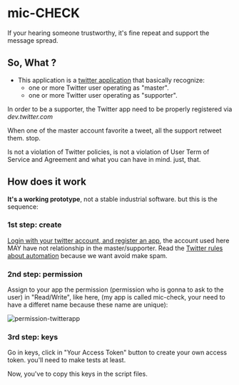 # mic-CHECK

If your hearing someone trustworthy, it's fine repeat and support the message spread.

## So, What ?

  * This application is a [twitter application](https://dev.twitter.com/rest/public) that basically recognize:
    * one or more Twitter user operating as "master".
    * one or more Twitter user operating as "supporter".

In order to be a supporter, the Twitter app need to be properly registered via *dev.twitter.com*

When one of the master account favorite a tweet, all the support retweet them. stop.

Is not a violation of Twitter policies, is not a violation of User Term of Service and Agreement and what you can have in mind. just, that.

## How does it work

**It's a working prototype**, not a stable industrial software. but this is the sequence:

### 1st step: create

[Login with your twitter account, and register an app](https://apps.twitter.com/), the account used here MAY have not relationship in the master/supporter.
Read the [Twitter rules about automation](https://support.twitter.com/articles/76915) because we want avoid make spam.

### 2nd step: permission

Assign to your app the permission (permission who is gonna to ask to the user) in "Read/Write", like here, (my app is called mic-check, your need to have a differet name because these name are unique):

![permission-twitterapp](https://cloud.githubusercontent.com/assets/89555/4451022/aa3eced8-482d-11e4-8ab1-cf059756cff1.png)


### 3rd step: keys

Go in keys, click in "Your Access Token" button to create your own access token. you'll need to make tests at least.

Now, you've to copy this keys in the script files.


